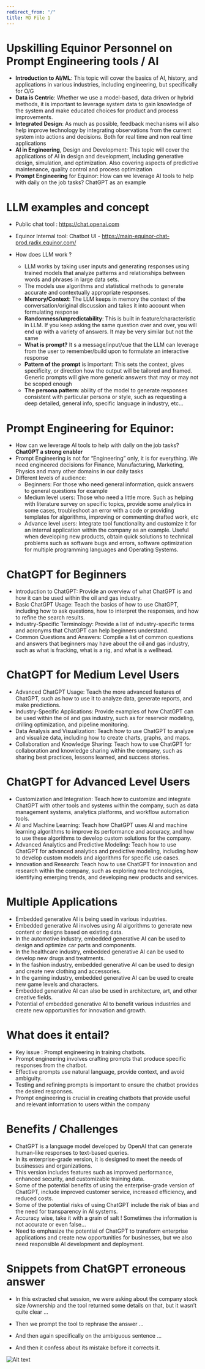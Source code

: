 ```yaml
---
redirect_from: "/"
title: MD File 1
---
```




# Upskilling Equinor Personnel on Prompt Engineering tools / AI


- **Introduction to AI/ML**: This topic will cover the basics of AI, history, and applications in various industries, including engineering, but specifically for O/G
- **Data is Centric**: Whether we use a model-based, data driven or hybrid methods, it is important to leverage system data to gain knowledge of the system and make educated choices for product and process improvements. 
- **Integrated Design**: As much as possible, feedback mechanisms will also help improve technology by integrating observations from the current system into actions and decisions. Both for real time and non real time applications
- **AI in Engineering**, Design and Development: This topic will cover the applications of AI in design and development, including generative design, simulation, and optimization. Also covering aspects of predictive maintenance, quality control and process optimization
- **Prompt** **Engineering** for Equinor: How can we leverage AI tools to help with daily on the job tasks? ChatGPT as an example

# LLM examples and concept
- Public chat tool : https://chat.openai.com
- Equinor Internal tool: Chatbot UI - https://main-equinor-chat-prod.radix.equinor.com/

- How does LLM work ?
  - LLM works by taking user inputs and generating responses using trained models that analyze patterns and relationships between words and phrases in large data sets. 
  - The models use algorithms and statistical methods to generate accurate and contextually appropriate responses.
  - **Memory/Context**: The LLM keeps in memory the context of the conversation/original discussion and takes it into account when formulating response
  - **Randomness/unpredictability**: This is built in feature/characteristic in LLM. If you keep asking the same question over and over, you will end up with a variety of answers. It may be very similar but not the same 
  - **What is prompt?** It s a message/input/cue that the LLM can leverage from the user to remember/build upon to formulate an interactive response
  - **Pattern of the prompt** is important: This sets the context, gives specificity, or direction how the output will be tailored and framed. Generic prompts will give more generic answers that may or may not be scoped enough
  - **The persona pattern**: ability of the model to generate responses consistent with particular persona or style, such as requesting a deep detailed, general info, specific language in industry, etc… 



# Prompt Engineering for Equinor:
- How can we leverage AI tools to help with daily on the job tasks? **ChatGPT a strong enabler**
- Prompt Engineering is not for “Engineering” only, it is for everything. We need engineered decisions for Finance, Manufacturing, Marketing, Physics and many other domains in our daily tasks
- Different levels of audience:
  - Beginners: For those who need general information, quick answers to general questions for example
  - Medium level users: Those who need a little more. Such as helping with literature survey on specific topics, provide some analytics in some cases, troubleshoot an error with a code or providing templates for algorithms, improving or commenting drafted work, etc
  - Advance level users: Integrate tool functionality and customize it for an internal application within the company as an example. Useful when developing new products, obtain quick solutions to technical problems such as software bugs and errors, software optimization for multiple programming languages and Operating Systems. 

# ChatGPT for Beginners
- Introduction to ChatGPT: Provide an overview of what ChatGPT is and how it can be used within the oil and gas industry.
- Basic ChatGPT Usage: Teach the basics of how to use ChatGPT, including how to ask questions, how to interpret the responses, and how to refine the search results.
- Industry-Specific Terminology: Provide a list of industry-specific terms and acronyms that ChatGPT can help beginners understand.
- Common Questions and Answers: Compile a list of common questions and answers that beginners may have about the oil and gas industry, such as what is fracking, what is a rig, and what is a wellhead.

# ChatGPT for Medium Level Users
- Advanced ChatGPT Usage: Teach the more advanced features of ChatGPT, such as how to use it to analyze data, generate reports, and make predictions.
- Industry-Specific Applications: Provide examples of how ChatGPT can be used within the oil and gas industry, such as for reservoir modeling, drilling optimization, and pipeline monitoring.
- Data Analysis and Visualization: Teach how to use ChatGPT to analyze and visualize data, including how to create charts, graphs, and maps.
- Collaboration and Knowledge Sharing: Teach how to use ChatGPT for collaboration and knowledge sharing within the company, such as sharing best practices, lessons learned, and success stories.
# ChatGPT for Advanced Level Users
- Customization and Integration: Teach how to customize and integrate ChatGPT with other tools and systems within the company, such as data management systems, analytics platforms, and workflow automation tools.
- AI and Machine Learning: Teach how ChatGPT uses AI and machine learning algorithms to improve its performance and accuracy, and how to use these algorithms to develop custom solutions for the company.
- Advanced Analytics and Predictive Modeling: Teach how to use ChatGPT for advanced analytics and predictive modeling, including how to develop custom models and algorithms for specific use cases.
- Innovation and Research: Teach how to use ChatGPT for innovation and research within the company, such as exploring new technologies, identifying emerging trends, and developing new products and services.

# Multiple Applications

<!--How companies are putting embedded genAI to good use | Computerworld -->

- Embedded generative AI is being used in various industries.
- Embedded generative AI involves using AI algorithms to generate new content or designs based on existing data.
- In the automotive industry, embedded generative AI can be used to design and optimize car parts and components.
- In the healthcare industry, embedded generative AI can be used to develop new drugs and treatments.
- In the fashion industry, embedded generative AI can be used to design and create new clothing and accessories.
- In the gaming industry, embedded generative AI can be used to create new game levels and characters.
- Embedded generative AI can also be used in architecture, art, and other creative fields.
- Potential of embedded generative AI to benefit various industries and create new opportunities for innovation and growth.


# What does it entail? 

<!--How to train your chatbot through prompt engineering | Computerworld -->

- Key issue : Prompt engineering in training chatbots.
- Prompt engineering involves crafting prompts that produce specific responses from the chatbot.
- Effective prompts use natural language, provide context, and avoid ambiguity.
- Testing and refining prompts is important to ensure the chatbot provides the desired responses.
- Prompt engineering is crucial in creating chatbots that provide useful and relevant information to users within the company


# Benefits / Challenges 

<!--OpenAI releases enterprise-grade version of ChatGPT - The Verge

summarize the patent described here: https://patents.google.com/patent/US10928195B2
 -->

- ChatGPT is a language model developed by OpenAI that can generate human-like responses to text-based queries.
- In its enterprise-grade version, it is designed to meet the needs of businesses and organizations.
- This version includes features such as improved performance, enhanced security, and customizable training data.
- Some of the potential benefits of using the enterprise-grade version of ChatGPT, include improved customer service, increased efficiency, and reduced costs.
- Some of the potential risks of using ChatGPT include the risk of bias and the need for transparency in AI systems.
- Accuracy wise, take it with a grain of salt ! Sometimes the information is not accurate or even false…
- Need to emphasize the potential of ChatGPT to transform enterprise applications and create new opportunities for businesses, but we also need responsible AI development and deployment.
  
# Snippets from ChatGPT erroneous answer  
- In this extracted chat session, we were asking about the company stock size /ownership and the tool returned some details on that, but it wasn’t quite clear …

- Then we prompt  the tool to rephrase the answer …

- And then again specifically on the ambiguous sentence … 

- And then it confess about its mistake before it corrects it.

![Alt text](image-2.png)
<!-- ## Headings

You can use headings to structure your content:

# Heading 1
## Heading 2
### Heading 3
#### Heading 4
##### Heading 5
###### Heading 6



## Text Formatting

You can use various text formatting options in Markdown:

- **Bold**
- *Italic*
- ~~Strikethrough~~

## Lists

You can create ordered and unordered lists in Markdown:

### Ordered List

1. First item
2. Second item
3. Third item

### Unordered List

- First item
- Second item
- Third item

### Nested List

- First item
  - First nested item
  - Second nested item
- Second item
  - First nested item
  - Second nested item

## Images

You can include images in Markdown using the following syntax:

![Alt text](/path/to/image.jpg "Optional title")

Here's an example image:

![Example Image](https://via.placeholder.com/150 "Example Image")

## Links

You can create links in Markdown using the following syntax:

[Link text](URL "Optional title")

Here's an example link:

[Example Link](https://www.example.com "Example Link")

## Blockquotes

You can create blockquotes in Markdown using the following syntax:

> This is a blockquote.

## Code Blocks

You can include code blocks in Markdown using the following syntax:

```python
def greet(name):
    print(f"Hello, {name}!")

greet("Alice")

no toc -->
